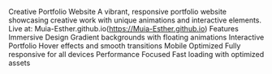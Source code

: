  Creative Portfolio Website
A vibrant, responsive portfolio website showcasing creative work with unique animations and interactive elements.
Live at: Muia-Esther.github.io(https://Muia-Esther.github.io)
 Features
Immersive Design 
Gradient backgrounds with floating animations
Interactive Portfolio
 Hover effects and smooth transitions
 Mobile Optimized 
 Fully responsive for all devices
Performance Focused
Fast loading with optimized assets

